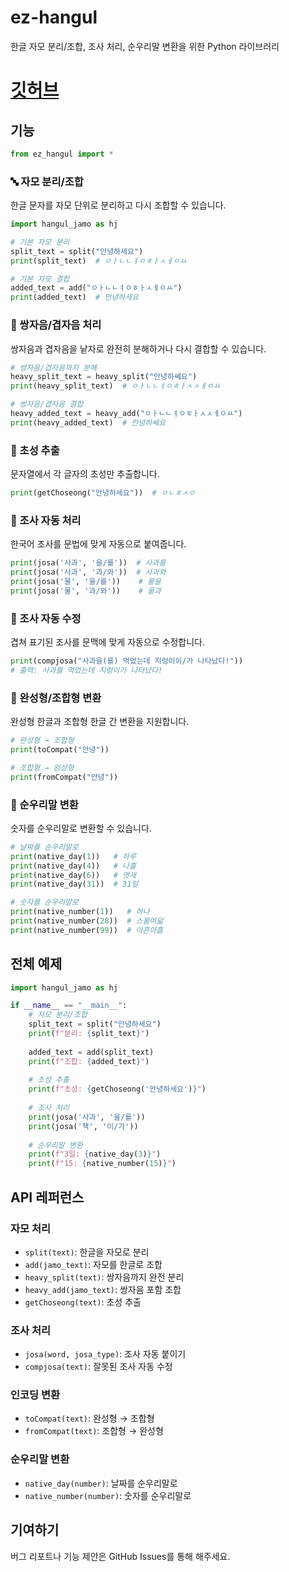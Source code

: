 # ez-hangul

한글 자모 분리/조합, 조사 처리, 순우리말 변환을 위한 Python 라이브러리

# [깃허브](https://github.com/newhajinyoon/ez-hangul)

## 기능

```python
from ez_hangul import *
```

### 🔤 자모 분리/조합

한글 문자를 자모 단위로 분리하고 다시 조합할 수 있습니다.

```python
import hangul_jamo as hj

# 기본 자모 분리
split_text = split("안녕하세요")
print(split_text)  # ㅇㅏㄴㄴㅕㅇㅎㅏㅅㅔㅇㅛ

# 기본 자모 결합
added_text = add("ㅇㅏㄴㄴㅕㅇㅎㅏㅅㅔㅇㅛ")
print(added_text)  # 안녕하세요
```

### 🔀 쌍자음/겹자음 처리

쌍자음과 겹자음을 낱자로 완전히 분해하거나 다시 결합할 수 있습니다.

```python
# 쌍자음/겹자음까지 분해
heavy_split_text = heavy_split("안녕하쎄요")
print(heavy_split_text)  # ㅇㅏㄴㄴㅕㅇㅎㅏㅅㅅㅔㅇㅛ

# 쌍자음/겹자음 결합
heavy_added_text = heavy_add("ㅇㅏㄴㄴㅕㅇㅎㅏㅅㅅㅔㅇㅛ")
print(heavy_added_text)  # 안녕하쎄요
```

### 🎯 초성 추출

문자열에서 각 글자의 초성만 추출합니다.

```python
print(getChoseong("안녕하세요"))  # ㅇㄴㅎㅅㅇ
```

### 📝 조사 자동 처리

한국어 조사를 문법에 맞게 자동으로 붙여줍니다.

```python
print(josa('사과', '을/를'))  # 사과를
print(josa('사과', '과/와'))  # 사과와
print(josa('물', '을/를'))    # 물을
print(josa('물', '과/와'))    # 물과
```

### 🔧 조사 자동 수정

겹쳐 표기된 조사를 문맥에 맞게 자동으로 수정합니다.

```python
print(compjosa("사과을(를) 먹었는데 지렁이이/가 나타났다!"))
# 출력: 사과를 먹었는데 지렁이가 나타났다!
```

### 🔄 완성형/조합형 변환

완성형 한글과 조합형 한글 간 변환을 지원합니다.

```python
# 완성형 → 조합형
print(toCompat("안녕"))

# 조합형 → 완성형  
print(fromCompat("안녕"))
```

### 🌸 순우리말 변환

숫자를 순우리말로 변환할 수 있습니다.

```python
# 날짜를 순우리말로
print(native_day(1))   # 하루
print(native_day(4))   # 나흘
print(native_day(6))   # 엿새
print(native_day(31))  # 31일

# 숫자를 순우리말로
print(native_number(1))   # 하나
print(native_number(28))  # 스물여덟
print(native_number(99))  # 아흔아홉
```

## 전체 예제

```python
import hangul_jamo as hj

if __name__ == "__main__":
    # 자모 분리/조합
    split_text = split("안녕하세요")
    print(f"분리: {split_text}")
    
    added_text = add(split_text)
    print(f"조합: {added_text}")
    
    # 초성 추출
    print(f"초성: {getChoseong('안녕하세요')}")
    
    # 조사 처리
    print(josa('사과', '을/를'))
    print(josa('책', '이/가'))
    
    # 순우리말 변환
    print(f"3일: {native_day(3)}")
    print(f"15: {native_number(15)}")
```

## API 레퍼런스

### 자모 처리
- `split(text)`: 한글을 자모로 분리
- `add(jamo_text)`: 자모를 한글로 조합
- `heavy_split(text)`: 쌍자음까지 완전 분리
- `heavy_add(jamo_text)`: 쌍자음 포함 조합
- `getChoseong(text)`: 초성 추출

### 조사 처리
- `josa(word, josa_type)`: 조사 자동 붙이기
- `compjosa(text)`: 잘못된 조사 자동 수정

### 인코딩 변환
- `toCompat(text)`: 완성형 → 조합형
- `fromCompat(text)`: 조합형 → 완성형

### 순우리말 변환
- `native_day(number)`: 날짜를 순우리말로
- `native_number(number)`: 숫자를 순우리말로

## 기여하기

버그 리포트나 기능 제안은 GitHub Issues를 통해 해주세요.